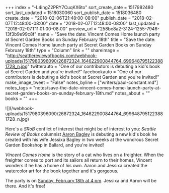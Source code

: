 +++
index = "-L4ingZ2PRY7CuqKX6to"
sort_create_date = 1517982480
sort_last_updated = 1518030060
sort_publish_date = 1518036480
create_date = "2018-02-06T21:48:00-08:00"
publish_date = "2018-02-07T12:48:00-08:00"
date = "2018-02-07T12:48:00-08:00"
last_updated = "2018-02-07T11:01:00-08:00"
preview_url = "258be8a2-3124-1255-7946-13f3b9e99c8f"
name = "Save the date: Vincent Comes Home launch party at Secret Garden Books on Sunday February 18th"
title = "Save the date: Vincent Comes Home launch party at Secret Garden Books on Sunday February 18th"
type = "Column"
link = ""
shareimage = "http://seattlereviewofbooks.com/webhook-uploads/1517980396090/26872324_164622900844764_6996487951223881728_n.jpg"
twitterauto = "One of our contributors is debuting a kid's book at Secret Garden and you're invited!"
facebookauto = "One of our contributors is debuting a kid's book at Secret Garden and you're invited!"
make_image_tweet = "False"
notes_byline = ["writers/paul-constant.md"]
notes_tags = "notes/save-the-date-vincent-comes-home-launch-party-at-secret-garden-books-on-sunday-february-18th.md"
notes_about = ""
books = ""
+++
<p class="image">![](/webhook-uploads/1517980396090/26872324_164622900844764_6996487951223881728_n.jpg)</p>

Here's a *SRoB* conflict of interest that might be of interest to you: *Seattle Review of Books* columnist [Aaron Bagley](http://www.seattlereviewofbooks.com/writers/aaron-bagley/) is debuting a new kid's book he created with his wife Jessixa Bagley in two weeks at the wondrous Secret Garden Bookshop in Ballard, and you're invited!

*Vincent Comes Home* is the story of a cat who lives on a freighter. When the freighter comes to port and its sailors all return to their homes, Vincent wonders if he has a home of his own. Aaron and Jessixa created the watercolor art for the book together and it's gorgeous.

The party is on [Sunday, February 18th at 4 pm](http://www.secretgardenbooks.com/event/jessixa-bagley-aaron-bagley-vincent-comes-home). Jessixa and Aaron will be there. And it's free!

